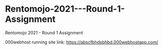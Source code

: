 # Rentomojo-2021---Round-1-Assignment
Rentomojo 2021 - Round 1 Assignment

000webhost running site link: https://abscfbhdsbhbd.000webhostapp.com/


